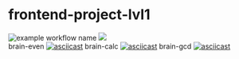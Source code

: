 # frontend-project-lvl1
![example workflow name](https://github.com/Shuhratt/frontend-project-lvl1/workflows/Super-Linter/badge.svg)
<a href="https://codeclimate.com/github/Shuhratt/frontend-project-lvl1/maintainability"><img src="https://api.codeclimate.com/v1/badges/8830e15dabf740b7365b/maintainability" /></a><br>
brain-even
[![asciicast](https://asciinema.org/a/369636.svg)](https://asciinema.org/a/369636)
brain-calc
[![asciicast](https://asciinema.org/a/369829.svg)](https://asciinema.org/a/369829)
brain-gcd
[![asciicast](https://asciinema.org/a/370385.svg)](https://asciinema.org/a/370385)

<!-- 
npm install npm -g
Процесс выполнения этого будет устанавливать все необходимые каталоги.
после npm link (От админ консоль)
если новая ссылка появилась в bin то npm unlink, после npm link 

https://intellij-support.jetbrains.com/hc/en-us/community/posts/360000029230-Go-run-configuration-using-a-Makefile 
https://overcoder.net/q/7131/nodejs-%D0%BE%D1%88%D0%B8%D0%B1%D0%BA%D0%B0-windows-enoent-%D1%81%D1%82%D0%B0%D1%82%D0%B8%D1%81%D1%82%D0%B8%D0%BA%D0%B0-c-users-rt-appdata-roaming-npm
-->
